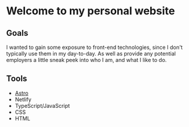 # Welcome to my personal website
## Goals
I wanted to gain some exposure to front-end technologies, since I don't typically use them in my day-to-day. As well as provide any potential employers a little sneak peek into who I am, and what I like to do.

## Tools
- [Astro](https://astro.build/)
- Netlify
- TypeScript/JavaScript
- CSS
- HTML
